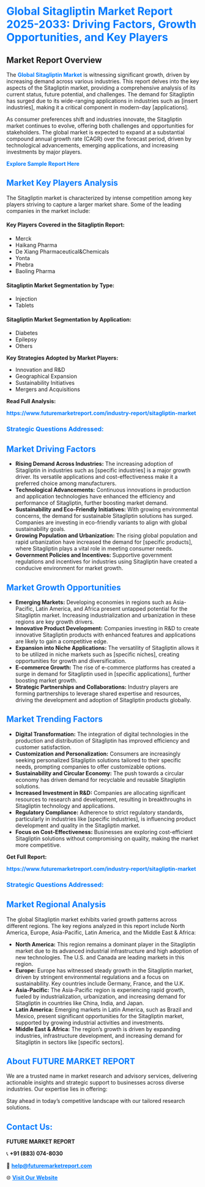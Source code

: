 <h1 style="color: #007BFF;">Global Sitagliptin Market Report 2025-2033: Driving Factors, Growth Opportunities, and Key Players</h1>

<section id="overview">
<h2>Market Report Overview</h2>
<p>The <a href="https://www.futuremarketreport.com/industry-report/sitagliptin-market" style="color: #007BFF; text-decoration: none;"><strong>Global Sitagliptin Market</strong></a> is witnessing significant growth, driven by increasing demand across various industries. This report delves into the key aspects of the Sitagliptin market, providing a comprehensive analysis of its current status, future potential, and challenges. The demand for Sitagliptin has surged due to its wide-ranging applications in industries such as [insert industries], making it a critical component in modern-day [applications].</p>
<p>As consumer preferences shift and industries innovate, the Sitagliptin market continues to evolve, offering both challenges and opportunities for stakeholders. The global market is expected to expand at a substantial compound annual growth rate (CAGR) over the forecast period, driven by technological advancements, emerging applications, and increasing investments by major players.</p>
</section>

<section id="overview">
<p><a href="https://www.futuremarketreport.com/request-sample/reportId=79802" style="color: #007BFF; text-decoration: none;"><strong>Explore Sample Report Here</strong></a></p>
</section>

<section id="key-players">
<h2 style="color: #007BFF;">Market Key Players Analysis</h2>
<p>The Sitagliptin market is characterized by intense competition among key players striving to capture a larger market share. Some of the leading companies in the market include:</p>
<h4>Key Players Covered in the Sitagliptin Report:</h4>
<ul><li>Merck</li><li>Haikang Pharma</li><li>De Xiang Pharmaceutical&amp;Chemicals</li><li>Yonta</li><li>Phebra</li><li>Baoling Pharma</li></ul>
<h4>Sitagliptin Market Segmentation by Type:</h4>
<ul><li>Injection</li><li>Tablets</li></ul>

<h4>Sitagliptin Market Segmentation by Application:</h4>
<ul><li>Diabetes</li><li>Epilepsy</li><li>Others</li></ul>
<p><strong>Key Strategies Adopted by Market Players:</strong></p>
<ul>
<li>Innovation and R&D</li>
<li>Geographical Expansion</li>
<li>Sustainability Initiatives</li>
<li>Mergers and Acquisitions</li>
</ul>
</section>

<section>
<p><strong>Read Full Analysis: </strong></p><a href="https://www.futuremarketreport.com/industry-report/sitagliptin-market" style="color: #007BFF; text-decoration: none;"><strong>https://www.futuremarketreport.com/industry-report/sitagliptin-market</strong></a>
<h3 style="color: #007BFF;">Strategic Questions Addressed:</h3>
</section>

<section id="driving-factors">
<h2 style="color: #007BFF;">Market Driving Factors</h2>
<ul>
<li><strong>Rising Demand Across Industries:</strong> The increasing adoption of Sitagliptin in industries such as [specific industries] is a major growth driver. Its versatile applications and cost-effectiveness make it a preferred choice among manufacturers.</li>
<li><strong>Technological Advancements:</strong> Continuous innovations in production and application technologies have enhanced the efficiency and performance of Sitagliptin, further boosting market demand.</li>
<li><strong>Sustainability and Eco-Friendly Initiatives:</strong> With growing environmental concerns, the demand for sustainable Sitagliptin solutions has surged. Companies are investing in eco-friendly variants to align with global sustainability goals.</li>
<li><strong>Growing Population and Urbanization:</strong> The rising global population and rapid urbanization have increased the demand for [specific products], where Sitagliptin plays a vital role in meeting consumer needs.</li>
<li><strong>Government Policies and Incentives:</strong> Supportive government regulations and incentives for industries using Sitagliptin have created a conducive environment for market growth.</li>
</ul>
</section>

<section id="growth-opportunities">
<h2 style="color: #007BFF;">Market Growth Opportunities</h2>
<ul>
<li><strong>Emerging Markets:</strong> Developing economies in regions such as Asia-Pacific, Latin America, and Africa present untapped potential for the Sitagliptin market. Increasing industrialization and urbanization in these regions are key growth drivers.</li>
<li><strong>Innovative Product Development:</strong> Companies investing in R&D to create innovative Sitagliptin products with enhanced features and applications are likely to gain a competitive edge.</li>
<li><strong>Expansion into Niche Applications:</strong> The versatility of Sitagliptin allows it to be utilized in niche markets such as [specific niches], creating opportunities for growth and diversification.</li>
<li><strong>E-commerce Growth:</strong> The rise of e-commerce platforms has created a surge in demand for Sitagliptin used in [specific applications], further boosting market growth.</li>
<li><strong>Strategic Partnerships and Collaborations:</strong> Industry players are forming partnerships to leverage shared expertise and resources, driving the development and adoption of Sitagliptin products globally.</li>
</ul>
</section>

<section id="trending-factors">
<h2 style="color: #007BFF;">Market Trending Factors</h2>
<ul>
<li><strong>Digital Transformation:</strong> The integration of digital technologies in the production and distribution of Sitagliptin has improved efficiency and customer satisfaction.</li>
<li><strong>Customization and Personalization:</strong> Consumers are increasingly seeking personalized Sitagliptin solutions tailored to their specific needs, prompting companies to offer customizable options.</li>
<li><strong>Sustainability and Circular Economy:</strong> The push towards a circular economy has driven demand for recyclable and reusable Sitagliptin solutions.</li>
<li><strong>Increased Investment in R&D:</strong> Companies are allocating significant resources to research and development, resulting in breakthroughs in Sitagliptin technology and applications.</li>
<li><strong>Regulatory Compliance:</strong> Adherence to strict regulatory standards, particularly in industries like [specific industries], is influencing product development and quality in the Sitagliptin market.</li>
<li><strong>Focus on Cost-Effectiveness:</strong> Businesses are exploring cost-efficient Sitagliptin solutions without compromising on quality, making the market more competitive.</li>
</ul>
</section>

<section>
<p><strong>Get Full Report: </strong></p><a href="https://www.futuremarketreport.com/industry-report/sitagliptin-market" style="color: #007BFF; text-decoration: none;"><strong>https://www.futuremarketreport.com/industry-report/sitagliptin-market</strong></a>
<h3 style="color: #007BFF;">Strategic Questions Addressed:</h3>
</section>


<section id="regional-analysis">
<h2 style="color: #007BFF;">Market Regional Analysis</h2>
<p>The global Sitagliptin market exhibits varied growth patterns across different regions. The key regions analyzed in this report include North America, Europe, Asia-Pacific, Latin America, and the Middle East & Africa:</p>
<ul>
<li><strong>North America:</strong> This region remains a dominant player in the Sitagliptin market due to its advanced industrial infrastructure and high adoption of new technologies. The U.S. and Canada are leading markets in this region.</li>
<li><strong>Europe:</strong> Europe has witnessed steady growth in the Sitagliptin market, driven by stringent environmental regulations and a focus on sustainability. Key countries include Germany, France, and the U.K.</li>
<li><strong>Asia-Pacific:</strong> The Asia-Pacific region is experiencing rapid growth, fueled by industrialization, urbanization, and increasing demand for Sitagliptin in countries like China, India, and Japan.</li>
<li><strong>Latin America:</strong> Emerging markets in Latin America, such as Brazil and Mexico, present significant opportunities for the Sitagliptin market, supported by growing industrial activities and investments.</li>
<li><strong>Middle East & Africa:</strong> The region’s growth is driven by expanding industries, infrastructure development, and increasing demand for Sitagliptin in sectors like [specific sectors].</li>
</ul>
</section>

<footer>
<h2 style="color: #007BFF;">About FUTURE MARKET REPORT</h2>
<p>We are a trusted name in market research and advisory services, delivering actionable insights and strategic support to businesses across diverse industries. Our expertise lies in offering:</p>

<p>Stay ahead in today’s competitive landscape with our tailored research solutions.</p>

<h2 style="color: #007BFF;">Contact Us:</h2>
<p><strong>FUTURE MARKET REPORT</strong></p>
<p>📞 <strong>+91 (883) 074-8030</strong></p>
<p>📧 <strong><a href="mailto:help@futuremarketreport.com" style="color: #007BFF;">help@futuremarketreport.com</a></strong></p>
<p>🌐 <strong><a href="https://www.futuremarketreport.com/" style="color: #007BFF;">Visit Our Website</a></strong></p>
</footer>